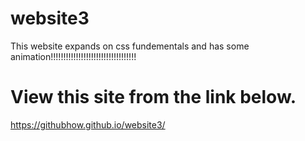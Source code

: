 # website3
This website expands on css fundementals and has some animation!!!!!!!!!!!!!!!!!!!!!!!!!!!!!!!!!!
# View this site from the link below.
https://githubhow.github.io/website3/